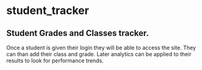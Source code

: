 # student_tracker

## Student Grades and Classes tracker.

Once a student is given their login they will be able to access the site.
They can than add their class and grade.
Later analytics can be applied to their results to look for performance trends.
